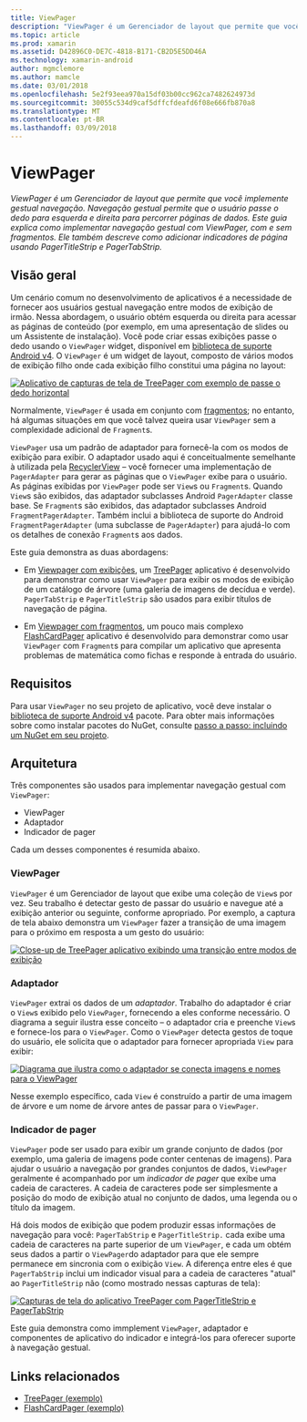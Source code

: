 ```yaml
---
title: ViewPager
description: "ViewPager é um Gerenciador de layout que permite que você implemente gestual navegação. Navegação gestual permite que o usuário passe o dedo para esquerda e direita para percorrer páginas de dados. Este guia explica como implementar navegação gestual com ViewPager, com e sem fragmentos. Ele também descreve como adicionar indicadores de página usando PagerTitleStrip e PagerTabStrip."
ms.topic: article
ms.prod: xamarin
ms.assetid: D42896C0-DE7C-4818-B171-CB2D5E5DD46A
ms.technology: xamarin-android
author: mgmclemore
ms.author: mamcle
ms.date: 03/01/2018
ms.openlocfilehash: 5e2f93eea970a15df03b00cc962ca7482624973d
ms.sourcegitcommit: 30055c534d9caf5dffcfdeafd6f08e666fb870a8
ms.translationtype: MT
ms.contentlocale: pt-BR
ms.lasthandoff: 03/09/2018
---
```

# <a name="viewpager"></a>ViewPager

_ViewPager é um Gerenciador de layout que permite que você implemente gestual navegação. Navegação gestual permite que o usuário passe o dedo para esquerda e direita para percorrer páginas de dados. Este guia explica como implementar navegação gestual com ViewPager, com e sem fragmentos. Ele também descreve como adicionar indicadores de página usando PagerTitleStrip e PagerTabStrip._

 
## <a name="overview"></a>Visão geral

Um cenário comum no desenvolvimento de aplicativos é a necessidade de fornecer aos usuários gestual navegação entre modos de exibição de irmão. Nessa abordagem, o usuário obtém esquerda ou direita para acessar as páginas de conteúdo (por exemplo, em uma apresentação de slides ou um Assistente de instalação). Você pode criar essas exibições passe o dedo usando o `ViewPager` widget, disponível em [biblioteca de suporte Android v4](https://www.nuget.org/packages/Xamarin.Android.Support.v4/). O `ViewPager` é um widget de layout, composto de vários modos de exibição filho onde cada exibição filho constitui uma página no layout: 

[![Aplicativo de capturas de tela de TreePager com exemplo de passe o dedo horizontal](images/01-intro-sml.png)](images/01-intro.png#lightbox)

Normalmente, `ViewPager` é usada em conjunto com [fragmentos](https://developer.xamarin.com/guides/android/platform_features/fragments/); no entanto, há algumas situações em que você talvez queira usar `ViewPager` sem a complexidade adicional de `Fragment`s.

`ViewPager` usa um padrão de adaptador para fornecê-la com os modos de exibição para exibir. O adaptador usado aqui é conceitualmente semelhante à utilizada pela [RecyclerView](~/android/user-interface/layouts/recycler-view/index.md) &ndash; você fornecer uma implementação de `PagerAdapter` para gerar as páginas que o `ViewPager` exibe para o usuário. As páginas exibidas por `ViewPager` pode ser `View`s ou `Fragment`s. Quando `View`s são exibidos, das adaptador subclasses Android `PagerAdapter` classe base. Se `Fragment`s são exibidos, das adaptador subclasses Android `FragmentPagerAdapter`. Também inclui a biblioteca de suporte do Android `FragmentPagerAdapter` (uma subclasse de `PagerAdapter`) para ajudá-lo com os detalhes de conexão `Fragment`s aos dados. 

Este guia demonstra as duas abordagens: 

-   Em [Viewpager com exibições](~/android/user-interface/controls/view-pager/viewpager-and-views.md), um [TreePager](https://developer.xamarin.com/samples/monodroid/UserInterface/TreePager/) aplicativo é desenvolvido para demonstrar como usar `ViewPager` para exibir os modos de exibição de um catálogo de árvore (uma galeria de imagens de decídua e verde). 
    `PagerTabStrip`  e `PagerTitleStrip` são usados para exibir títulos de navegação de página.

-   Em [Viewpager com fragmentos](~/android/user-interface/controls/view-pager/viewpager-and-fragments.md), um pouco mais complexo [FlashCardPager](https://developer.xamarin.com/samples/monodroid/UserInterface/TreePager/) aplicativo é desenvolvido para demonstrar como usar `ViewPager` com `Fragment`s para compilar um aplicativo que apresenta problemas de matemática como fichas e responde à entrada do usuário. 


## <a name="requirements"></a>Requisitos

Para usar `ViewPager` no seu projeto de aplicativo, você deve instalar o [biblioteca de suporte Android v4](https://www.nuget.org/packages/Xamarin.Android.Support.v4/) pacote. Para obter mais informações sobre como instalar pacotes do NuGet, consulte [passo a passo: incluindo um NuGet em seu projeto](https://docs.microsoft.com/visualstudio/mac/nuget-walkthrough). 

 
## <a name="architecture"></a>Arquitetura

Três componentes são usados para implementar navegação gestual com `ViewPager`:

-   ViewPager
-   Adaptador
-   Indicador de pager

Cada um desses componentes é resumida abaixo.



### <a name="viewpager"></a>ViewPager

`ViewPager` é um Gerenciador de layout que exibe uma coleção de `View`s por vez. Seu trabalho é detectar gesto de passar do usuário e navegue até a exibição anterior ou seguinte, conforme apropriado. Por exemplo, a captura de tela abaixo demonstra um `ViewPager` fazer a transição de uma imagem para o próximo em resposta a um gesto do usuário: 

[![Close-up de TreePager aplicativo exibindo uma transição entre modos de exibição](images/02-transition-sml.png)](images/02-transition.png#lightbox)


### <a name="adapter"></a>Adaptador

`ViewPager` extrai os dados de um *adaptador*. Trabalho do adaptador é criar o `View`s exibido pelo `ViewPager`, fornecendo a eles conforme necessário. O diagrama a seguir ilustra esse conceito &ndash; o adaptador cria e preenche `View`s e fornece-los para o `ViewPager`. Como o `ViewPager` detecta gestos de toque do usuário, ele solicita que o adaptador para fornecer apropriada `View` para exibir: 

[![Diagrama que ilustra como o adaptador se conecta imagens e nomes para o ViewPager](images/03-adapter-sml.png)](images/03-adapter.png#lightbox)

Nesse exemplo específico, cada `View` é construído a partir de uma imagem de árvore e um nome de árvore antes de passar para o `ViewPager`. 



### <a name="pager-indicator"></a>Indicador de pager

`ViewPager` pode ser usado para exibir um grande conjunto de dados (por exemplo, uma galeria de imagens pode conter centenas de imagens). Para ajudar o usuário a navegação por grandes conjuntos de dados, `ViewPager` geralmente é acompanhado por um *indicador de pager* que exibe uma cadeia de caracteres. A cadeia de caracteres pode ser simplesmente a posição do modo de exibição atual no conjunto de dados, uma legenda ou o título da imagem. 

Há dois modos de exibição que podem produzir essas informações de navegação para você: `PagerTabStrip` e `PagerTitleStrip.` cada exibe uma cadeia de caracteres na parte superior de um `ViewPager`, e cada um obtém seus dados a partir o `ViewPager`do adaptador para que ele sempre permanece em sincronia com o exibição `View`. A diferença entre eles é que `PagerTabStrip` inclui um indicador visual para a cadeia de caracteres "atual" ao `PagerTitleStrip` não (como mostrado nessas capturas de tela): 

[![Capturas de tela do aplicativo TreePager com PagerTitleStrip e PagerTabStrip](images/04-comparison-sml.png)](images/04-comparison.png#lightbox)

Este guia demonstra como immplement `ViewPager`, adaptador e componentes de aplicativo do indicador e integrá-los para oferecer suporte à navegação gestual. 



## <a name="related-links"></a>Links relacionados

- [TreePager (exemplo)](https://developer.xamarin.com/samples/monodroid/UserInterface/TreePager)
- [FlashCardPager (exemplo)](https://developer.xamarin.com/samples/monodroid/UserInterface/FlashCardPager)

